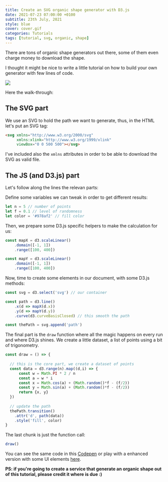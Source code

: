 ```yaml
---
title: Create an SVG organic shape generator with D3.js
date: 2021-07-23 07:00:00 +0100
subtitle: 23th July, 2021
style: blue
cover: cover.gif
categories: Tutorials
tags: [tutorial, svg, organic, shape]
---
```


There are tons of organic shape generators out there, some of them even charge money to download the shape.

I thought it might be nice to write a little tutorial on how to build your own generator with few lines of code.

![](/assets/posts/create-an-svg-organic-shape-generator-with-d3js/cover.gif)

Here the walk-through:

## The SVG part

We use an SVG to hold the path we want to generate, thus, in the HTML let's put an SVG tag:

```html
<svg xmlns="http://www.w3.org/2000/svg"
     xmlns:xlink="http://www.w3.org/1999/xlink" 
     viewBox="0 0 500 500"></svg>
```

I've included also the `xmlns` attributes in order to be able to download the SVG as valid file.

## The JS (and D3.js) part

Let's follow along the lines the relevan parts:

Define some variables we can tweak in order to get different results:

```js
let n = 5 // number of points
let f = 0.1 // level of randomness
let color = '#978af2' // fill color
```

Then, we prepare some D3.js specific helpers to make the calculation for us:

```js
const mapX = d3.scaleLinear()
    .domain([-1, 1])
    .range([100, 400])

const mapY = d3.scaleLinear()
    .domain([-1, 1])
    .range([100, 400])
```

Now, time to create some elements in our document, with some D3.js methods:

```js
const svg = d3.select('svg') // our container

const path = d3.line()
    .x(d => mapX(d.x))
    .y(d => mapY(d.y))
    .curve(d3.curveBasisClosed) // this smooth the path

const thePath = svg.append('path')
```

The final part is the `draw` function where all the magic happens on every run and where D3.js shines. We create a little dataset, a list of points using a bit of trigonometry.

```js
const draw = () => {
  
  // this is the core part, we create a dataset of points
  const data = d3.range(n).map((d,i) => {
      const w = Math.PI * 2 / n
      const a = w * i 
      const x = Math.cos(a) + (Math.random()*f - (f/2))
      const y = Math.sin(a) + (Math.random()*f - (f/2))
      return {x, y}
  })
  
  // update the path
  thePath.transition()
    .attr('d', path(data))
    .style('fill', color)
}
```

The last chunk is just the function call:

```js
draw()
```

You can see the same code in this [Codepen](https://codepen.io/abusedmedia/pen/OJmOWRe?editors=0010) or play with a enhanced version with some UI elements [here](https://codepen.io/abusedmedia/pen/KKmXGVY?editors=1010).

**PS: if you're going to create a service that generate an organic shape out of this tutorial, please credit it where is due :)**